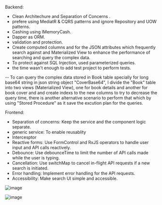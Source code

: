 Backend: 
* Clean Architechure and Separation of Concerns .
* prefere using MediatR & CQRS patterns and ignore Repository and UOW patterns.
* Cashing using IMemoryCash.
* Dapper as ORM.
* validation and protection.
* Create computed columns and for the JSON attributes which frequently search against and  Materialized View to enhance the performance of searching and query the complex data.
* To protect against SQL Injection, used parameterized queries.
* the time wasn't enough to add test project to perform tests.

-- To can query the complex data stored in Book table specially for long base64 string in json string object "CoverBase64", I divide the "Book" table into two views (Materialized View), one for book details and another for book cover
and and create indexs to the new columns to try to decrease the query time, there is another alternative scenario to perform that which by using "Stored Procedure" as it save the excution plan for the queries.

Frontend:
* Separation of concerns: Keep the service and the component logic separate.
* generic service: To enable reusablity
* Intercesptor
* Reactive forms: Use FormControl and RxJS operators to handle user input and API calls reactively.
* Debounce: Use debounceTime to limit the number of API calls made while the user is typing.
* Cancellation: Use switchMap to cancel in-flight API requests if a new search is initiated.
* Error handling: Implement error handling for the API requests.
* Accessibility: Make search UI simple and accessible.

![image](https://github.com/waleed51/Library/assets/18492471/576c4789-5cab-4e6b-b711-e83a01b7624f)

![image](https://github.com/waleed51/Library/assets/18492471/fa58658e-851f-4cf5-b07b-cb8edc8f4d6b)

